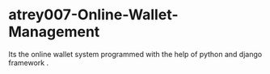 
# atrey007-Online-Wallet-Management
Its the online wallet system programmed with the help of python and django framework .
